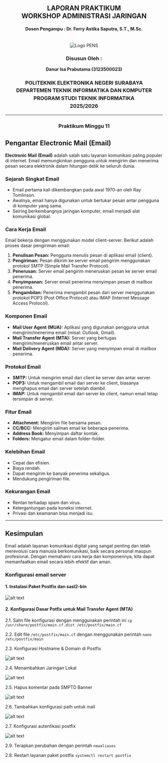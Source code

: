 <div align="center">
  <h2 style="text-align: center;font-weight: bold">LAPORAN PRAKTIKUM <br/> WORKSHOP ADMINISTRASI JARINGAN</br></h2>
  <h4 style="text-align: center;">Dosen Pengampu : Dr. Ferry Astika Saputra, S.T., M.Sc.</h4>
</div>
<br />
<div align="center">
  <img src="https://upload.wikimedia.org/wikipedia/id/4/44/Logo_PENS.png" alt="Logo PENS">
  <h3 style="text-align: center;">Disusun Oleh : </h3>
  <p style="text-align: center;">
    <strong>Danur Isa Prabutama (3123500023)</strong><br>
  </p>

<h3 style="text-align: center;line-height: 1.5; text-transform: uppercase">Politeknik Elektronika Negeri Surabaya<br>Departemen Teknik Informatika Dan Komputer<br>Program Studi Teknik Informatika<br>2025/2026</h3>
  <hr>
</div>

<h3 style="text-align: center;line-height: 1.5">Praktikum Minggu 11</h3>


## Pengantar Electronic Mail (Email)

**Electronic Mail (Email)** adalah salah satu layanan komunikasi paling populer di internet. Email memungkinkan pengguna untuk mengirim dan menerima pesan secara elektronik dalam hitungan detik ke seluruh dunia.

### Sejarah Singkat Email

- Email pertama kali dikembangkan pada awal 1970-an oleh Ray Tomlinson.
- Awalnya, email hanya digunakan untuk bertukar pesan antar pengguna di komputer yang sama.
- Seiring berkembangnya jaringan komputer, email menjadi alat komunikasi global.


### Cara Kerja Email

Email bekerja dengan menggunakan model client-server. Berikut adalah proses dasar pengiriman email:

1. **Penulisan Pesan:** Pengguna menulis pesan di aplikasi email (client).
2. **Pengiriman:** Pesan dikirim ke server email pengirim menggunakan protokol SMTP (Simple Mail Transfer Protocol).
3. **Penerusan:** Server email pengirim meneruskan pesan ke server email penerima.
4. **Penyimpanan:** Server email penerima menyimpan pesan di mailbox penerima.
5. **Pengambilan:** Penerima mengambil pesan dari server menggunakan protokol POP3 (Post Office Protocol) atau IMAP (Internet Message Access Protocol).

### Komponen Email

- **Mail User Agent (MUA):** Aplikasi yang digunakan pengguna untuk mengirim/menerima email (misal: Outlook, Gmail).
- **Mail Transfer Agent (MTA):** Server yang bertugas mengirim/meneruskan email antar server.
- **Mail Delivery Agent (MDA):** Server yang menyimpan email di mailbox penerima.


### Protokol Email

- **SMTP:** Untuk mengirim email dari client ke server dan antar server.
- **POP3:** Untuk mengambil email dari server ke client, biasanya menghapus email dari server setelah diambil.
- **IMAP:** Untuk mengambil email dari server ke client, namun email tetap tersimpan di server.


### Fitur Email

- **Attachment:** Mengirim file bersama pesan.
- **CC/BCC:** Mengirim salinan email ke beberapa penerima.
- **Address Book:** Menyimpan daftar kontak.
- **Folders:** Mengatur email dalam folder-folder.


### Kelebihan Email

- Cepat dan efisien.
- Biaya rendah.
- Dapat mengirim ke banyak penerima sekaligus.
- Mendukung pengiriman file.


### Kekurangan Email

- Rentan terhadap spam dan virus.
- Ketergantungan pada koneksi internet.
- Privasi dan keamanan bisa menjadi isu.

---

## Kesimpulan

Email adalah layanan komunikasi digital yang sangat penting dan telah merevolusi cara manusia berkomunikasi, baik secara personal maupun profesional. Dengan memahami cara kerja dan komponennya, kita dapat memanfaatkan email secara lebih efektif dan aman.

### Konfigurasi email server

#### 1. Instalasi Paket Postfix dan sasl2-bin

![alt text](assets/postfix-install.png)

#### 2. Konfigurasi Dasar Potfix untuk Mail Transfer Agent (MTA)

2.1. Salin file konfigurasi dengan menggunakan perintah ini `cp /usr/share/postfix/main.cf.dist /etc/postfix/main.cf`

2.2. Edit file `/etc/postfix/main.cf` dengan menggunakan perintah `nano /etc/postfix/main`

2.3. Konfigurasi Hostname & Domain di Postfix

![alt text](assets/postfix-domain-conf.png)

2.4. Menambahkan Jaringan Lokal

![alt text](assets/postfix-local-network.png)

2.5. Hapus komentar pada SMPTD Banner

![alt text](assets/postfix-smtpd-banner.png)

2.6. Tambahkan konfigurasi path untuk mail 

![alt text](assets/postfix-path.png)

2.7. Konfigurasi autentikasi postfix

![alt text](assets/postfix-auth.png)

2.9. Terapkan perubahan dengan perintah  `newaliases`

2.8. Restart layanan paket postfix `systemctl restart postfix`
  

